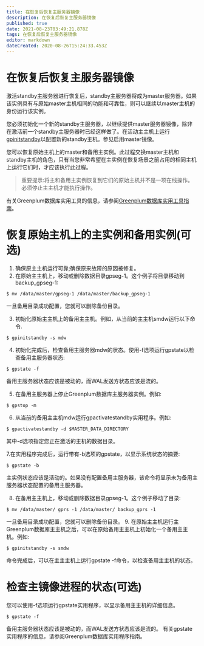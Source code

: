 ```yaml
---
title: 在恢复后恢复主服务器镜像
description: 在恢复后恢复主服务器镜像
published: true
date: 2021-08-23T03:49:21.878Z
tags: 在恢复后恢复主服务器镜像
editor: markdown
dateCreated: 2020-08-26T15:24:33.453Z
---
```


# 在恢复后恢复主服务器镜像
激活standby主服务器进行恢复后，standby主服务器将成为master服务器。如果该实例具有与原始master主机相同的功能和可靠性，则可以继续以master主机的身份运行该实例。

您必须初始化一个新的standby主服务器，以继续提供master服务器镜像，除非在激活前一个standby主服务器时已经这样做了。在活动主主机上运行[gpinitstandby]()以配置新的standby主机。参见启用master镜像。

您可以恢复原始主机上的master和备用主实例。此过程交换master主机和standby主机的角色，只有当您非常希望在主实例在恢复场景之前占用的相同主机上运行它们时，才应该执行此过程。

> 重要提示:将主和备用主实例恢复到它们的原始主机并不是一项在线操作。必须停止主主机才能执行操作。

有关Greenplum数据库实用工具的信息，请参阅[Greenplum数据库实用工具指南]()。


# 恢复原始主机上的主实例和备用实例(可选)

1. 确保原主主机运行可靠;确保原来故障的原因被修复。
2. 在原始主主机上，移动或删除数据目录gpseg-1。这个例子将目录移动到backup_gpseg-1:

```
$ mv /data/master/gpseg-1 /data/master/backup_gpseg-1

```
一旦备用目录成功配置，您就可以删除备份目录。

3. 初始化原始主主机上的备用主主机。例如，从当前的主主机smdw运行以下命令.
```
$ gpinitstandby -s mdw
```
4. 初始化完成后，检查备用主服务器mdw的状态。使用-f选项运行gpstate以检查备用主服务器状态:

```
$ gpstate -f
```
备用主服务器状态应该是被动的，而WAL发送方状态应该是流的。

5. 在备用主服务器上停止Greenplum数据库主服务器实例。例如:
```
$ gpstop -m
```
6. 从当前的备用主主机mdw运行gpactivatestandby实用程序。例如:

```
$ gpactivatestandby -d $MASTER_DATA_DIRECTORY
```
其中-d选项指定您正在激活的主机的数据目录。

7.在实用程序完成后，运行带有-b选项的gpstate，以显示系统状态的摘要:
```
$ gpstate -b
```
主实例状态应该是活动的。如果没有配置备用主服务器，该命令将显示未为备用主服务器状态配置的备用主服务器。

8. 在备用主主机上，移动或删除数据目录gpseg-1。这个例子移动了目录:
```
$ mv /data/master/ gprs -1 /data/master/ backup_gprs -1
```
一旦备用目录成功配置，您就可以删除备份目录。
9. 在原始主主机运行主Greenplum数据库主主机之后，可以在原始备用主主机上初始化一个备用主主机。例如:
```
$ gpinitstandby -s smdw
```
命令完成后，可以在主主主机上运行gpstate -f命令，以检查备用主主机的状态。

# 检查主镜像进程的状态(可选)
您可以使用-f选项运行gpstate实用程序，以显示备用主主机的详细信息。
```
$ gpstate -f
```
备用主服务器状态应该是被动的，而WAL发送方状态应该是流的。
有关gpstate实用程序的信息，请参阅Greenplum数据库实用程序指南。

